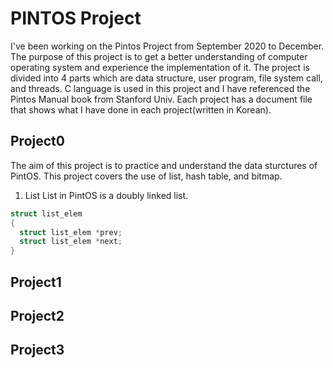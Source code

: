 # PINTOS Project
I've been working on the Pintos Project from September 2020 to December.
The purpose of this project is to get a better understanding of computer operating system and experience the implementation of it.
The project is divided into 4 parts which are data structure, user program, file system call, and threads.
C language is used in this project and I have referenced the Pintos Manual book from Stanford Univ.
Each project has a document file that shows what I have done in each project(written in Korean).

  ## Project0
  The aim of this project is to practice and understand the data sturctures of PintOS. This project covers the use of list, hash table, and bitmap.
  
  1. List
  List in PintOS is a doubly linked list. 
  ```c
  struct list_elem
  {
    struct list_elem *prev;
    struct list_elem *next;
  }
  ```

  ## Project1

  ## Project2

  ## Project3

